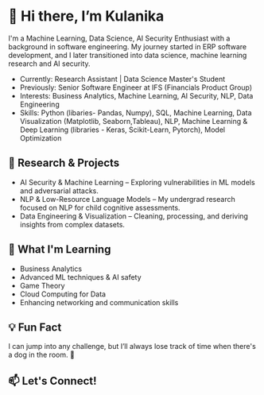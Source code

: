 # 👋 Hi there, I’m **Kulanika**

I'm a Machine Learning, Data Science, AI Security Enthusiast with a background in software engineering. My journey started in ERP software development, and I later transitioned into data science, machine learning research and AI security.

- Currently: Research Assistant | Data Science Master's Student
- Previously: Senior Software Engineer at IFS (Financials Product Group)
- Interests: Business Analytics, Machine Learning, AI Security, NLP, Data Engineering
- Skills: Python (libaries- Pandas, Numpy), SQL, Machine Learning, Data Visualization (Matplotlib, Seaborn,Tableau), NLP, Machine Learning & Deep Learning (libraries - Keras, Scikit-Learn, Pytorch), Model Optimization

## 🔬 Research & Projects

- AI Security & Machine Learning – Exploring vulnerabilities in ML models and adversarial attacks.
- NLP & Low-Resource Language Models – My undergrad research focused on NLP for child cognitive assessments.
- Data Engineering & Visualization – Cleaning, processing, and deriving insights from complex datasets.

## 🌱 What I'm Learning

- Business Analytics
- Advanced ML techniques & AI safety
- Game Theory
- Cloud Computing for Data
- Enhancing networking and communication skills

## 💡 Fun Fact
I can jump into any challenge, but I’ll always lose track of time when there's a dog in the room. 🐶

## 📫 Let's Connect!




